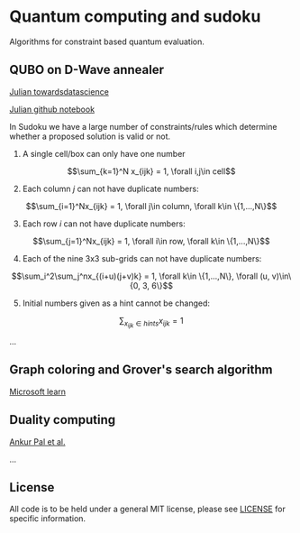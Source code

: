 # Quantum computing and sudoku

Algorithms for constraint based quantum evaluation.

## QUBO on D-Wave annealer

[Julian towardsdatascience](https://towardsdatascience.com/solving-sudoku-with-a-quantum-power-up-5bb4f64f3944)

[Julian github notebook](https://github.com/ju2ez/quantum_annealing_sudoku/blob/main/quantum_annealing_sudoku_9x9.ipynb)

In Sudoku we have a large number of constraints/rules which determine
whether a proposed solution is valid or not. 

1. A single cell/box can only have one number

$$\sum_{k=1}^N x_{ijk} = 1, \forall i,j\in cell$$

2. Each column $j$ can not have duplicate numbers:

$$\sum_{i=1}^Nx_{ijk} = 1, \forall j\in column, \forall k\in \{1,...,N\}$$

3. Each row $i$ can not have duplicate numbers:

$$\sum_{j=1}^Nx_{ijk} = 1, \forall i\in row, \forall k\in \{1,...,N\}$$

4. Each of the nine 3x3 sub-grids can not have duplicate numbers:

$$\sum_i^2\sum_j^nx_{(i+u)(j+v)k} = 1, \forall k\in \{1,...,N\}, \forall (u, v)\in\{0, 3, 6\}$$

5. Initial numbers given as a hint cannot be changed:

$$\sum_{x_{ijk}\in hints} x_{ijk} = 1$$

...

## Graph coloring and Grover's search algorithm
[Microsoft learn](https://learn.microsoft.com/en-us/samples/microsoft/quantum/solving-sudoku-using-grovers-algorithm/)

## Duality computing

[Ankur Pal et al.](https://www.researchgate.net/profile/Bikash-Behera/publication/326978036_Solving_Sudoku_game_using_a_hybrid_classical-quantum_algorithm/links/5b6f040992851ca65055deb1/Solving-Sudoku-game-using-a-hybrid-classical-quantum-algorithm.pdf)

...

## License

All code is to be held under a general MIT license, please see [LICENSE](https://github.com/willeagren/sudoqu/blob/bebef7c975212e629044dc8b582dda54f95e0074/LICENSE) for specific information.
